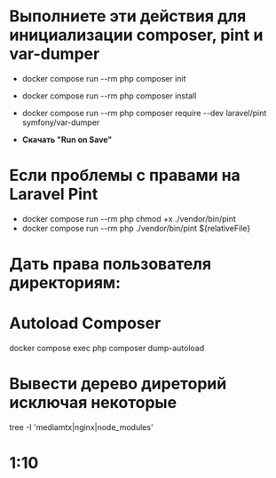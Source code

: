 # Выполниете эти действия для инициализации composer, pint и var-dumper

- docker compose run --rm php composer init

- docker compose run --rm php composer install

- docker compose run --rm php composer require --dev laravel/pint symfony/var-dumper

- **Скачать "Run on Save"**

# Если проблемы с правами на Laravel Pint

- docker compose run --rm php chmod +x ./vendor/bin/pint
- docker compose run --rm php ./vendor/bin/pint ${relativeFile}

# Дать права пользователя директориям:

<!-- sudo chown -R ninja:ninja /home/ninja/vscode/project/src /home/ninja/vscode/project/composer.json /home/ninja/vscode/project/composer.lock

sudo chown -R $USER:$USER vendor

docker exec -it project-php-1 composer dump-autoload -->

# Autoload Composer

docker compose exec php composer dump-autoload

# Вывести дерево диреторий исключая некоторые

tree -I 'mediamtx|nginx|node_modules'

# 1:10
